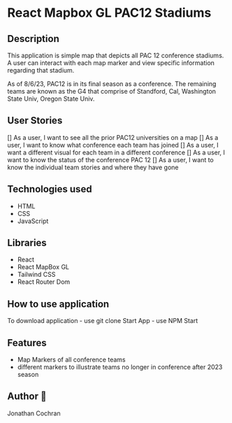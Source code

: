 # React Mapbox GL PAC12 Stadiums
## Description
This application is simple map that depicts all PAC 12 conference stadiums.  A user can interact with each map marker and view specific information regarding that stadium.  

As of 8/6/23, PAC12 is in its final season as a conference.  The remaining teams are known as the G4 that comprise of Standford, Cal, Washington State Univ, Oregon State Univ.

## User Stories
[] As a user, I want to see all the prior PAC12 universities on a map
[] As a user, I want to know what conference each team has joined
[] As a user, I want a different visual for each team in a different conference
[] As a user, I want to know the status of the conference PAC 12
[] As a user, I want to know the individual team stories and where they have gone

## Technologies used 
- HTML
- CSS 
- JavaScript

## Libraries
- React
- React MapBox GL
- Tailwind CSS
- React Router Dom

## How to use application
To download application - use git clone
Start App - use NPM Start

## Features 
- Map Markers of all conference teams
- different markers to illustrate teams no longer in conference after 2023 season

## Author :wave: 
Jonathan Cochran
